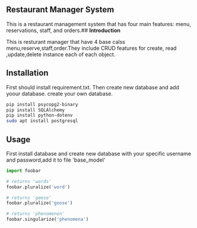 
## **Restaurant Manager System**

This is a restaurant management system that has four main features: menu, reservations, staff, and orders.## **Introduction**

This is resturant manager that have 4 base calss menu,reserve,staff,order.They include CRUD features for create, read ,update,delete instance each  of each object.

## **Installation**

First should install requirement.txt. Then create new database and add yoour database. create your own database.


```bash
pip install psycopg2-binary
pip install SQLAlchemy
pip install python-dotenv
sudo apt install postgresql
```
## Usage
First install database and create new database with your specific username and password,add it to file 'base_model'
```python
import foobar

# returns 'words'
foobar.pluralize('word')

# returns 'geese'
foobar.pluralize('goose')

# returns 'phenomenon'
foobar.singularize('phenomena')
```
